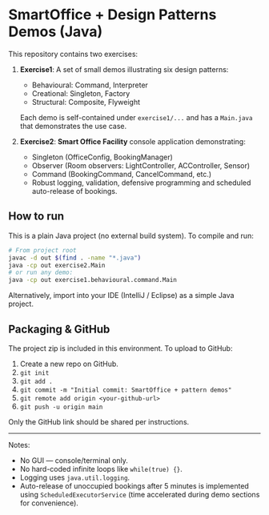 # SmartOffice + Design Patterns Demos (Java)

This repository contains two exercises:

1. **Exercise1**: A set of small demos illustrating six design patterns:
   - Behavioural: Command, Interpreter
   - Creational: Singleton, Factory
   - Structural: Composite, Flyweight

   Each demo is self-contained under `exercise1/...` and has a `Main.java` that demonstrates the use case.

2. **Exercise2**: **Smart Office Facility** console application demonstrating:
   - Singleton (OfficeConfig, BookingManager)
   - Observer (Room observers: LightController, ACController, Sensor)
   - Command (BookingCommand, CancelCommand, etc.)
   - Robust logging, validation, defensive programming and scheduled auto-release of bookings.

## How to run

This is a plain Java project (no external build system). To compile and run:

```bash
# From project root
javac -d out $(find . -name "*.java")
java -cp out exercise2.Main
# or run any demo:
java -cp out exercise1.behavioural.command.Main
```

Alternatively, import into your IDE (IntelliJ / Eclipse) as a simple Java project.

## Packaging & GitHub

The project zip is included in this environment. To upload to GitHub:

1. Create a new repo on GitHub.
2. `git init`
3. `git add .`
4. `git commit -m "Initial commit: SmartOffice + pattern demos"`
5. `git remote add origin <your-github-url>`
6. `git push -u origin main`

Only the GitHub link should be shared per instructions.

--- 
Notes:
- No GUI — console/terminal only.
- No hard-coded infinite loops like `while(true) {}`.
- Logging uses `java.util.logging`.
- Auto-release of unoccupied bookings after 5 minutes is implemented using `ScheduledExecutorService` (time accelerated during demo sections for convenience).
